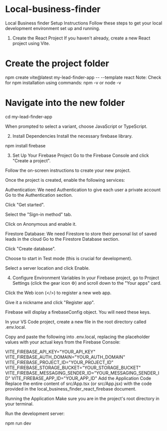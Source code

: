 # Local-business-finder
Local Business finder
Setup Instructions
Follow these steps to get your local development environment set up and running.

1. Create the React Project
If you haven't already, create a new React project using Vite.

# Create the project folder
npm create vite@latest my-lead-finder-app -- --template react
Note: Check for npm installation using commands: npm -v or node -v

# Navigate into the new folder
cd my-lead-finder-app

When prompted to select a variant, choose JavaScript or TypeScript.

2. Install Dependencies
Install the necessary firebase library.

npm install firebase

3. Set Up Your Firebase Project
Go to the Firebase Console and click "Create a project".

Follow the on-screen instructions to create your new project.

Once the project is created, enable the following services:

Authentication:
We need Authentication to give each user a private account
Go to the Authentication section.

Click "Get started".

Select the "Sign-in method" tab.

Click on Anonymous and enable it.

Firestore Database:
We need Firestore to store their personal list of saved leads in the cloud
Go to the Firestore Database section.

Click "Create database".

Choose to start in Test mode (this is crucial for development).

Select a server location and click Enable.

4. Configure Environment Variables
In your Firebase project, go to Project Settings (click the gear icon ⚙️) and scroll down to the "Your apps" card.

Click the Web icon (</>) to register a new web app.

Give it a nickname and click "Register app".

Firebase will display a firebaseConfig object. You will need these keys.

In your VS Code project, create a new file in the root directory called .env.local.

Copy and paste the following into .env.local, replacing the placeholder values with your actual keys from the Firebase Console:

VITE_FIREBASE_API_KEY="YOUR_API_KEY"
VITE_FIREBASE_AUTH_DOMAIN="YOUR_AUTH_DOMAIN"
VITE_FIREBASE_PROJECT_ID="YOUR_PROJECT_ID"
VITE_FIREBASE_STORAGE_BUCKET="YOUR_STORAGE_BUCKET"
VITE_FIREBASE_MESSAGING_SENDER_ID="YOUR_MESSAGING_SENDER_ID"
VITE_FIREBASE_APP_ID="YOUR_APP_ID"
Add the Application Code
Replace the entire content of src/App.tsx (or src/App.jsx) with the code provided in the local_business_finder_react_firebase document.

Running the Application
Make sure you are in the project's root directory in your terminal.

Run the development server:

npm run dev